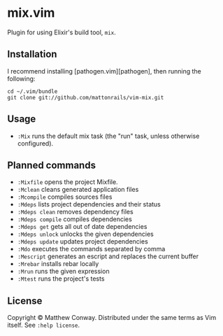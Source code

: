 # mix.vim

Plugin for using Elixir's build tool, `mix`.

## Installation

I recommend installing [pathogen.vim][pathogen], then running the following:

    cd ~/.vim/bundle
    git clone git://github.com/mattonrails/vim-mix.git

## Usage

- `:Mix` runs the default mix task (the "run" task, unless otherwise
  configured).

## Planned commands

- `:Mixfile` opens the project Mixfile.
- `:Mclean` cleans generated application files
- `:Mcompile` compiles sources files
- `:Mdeps` lists project dependencies and their status
- `:Mdeps clean` removes dependency files
- `:Mdeps compile` compiles dependencies
- `:Mdeps get` gets all out of date dependencies
- `:Mdeps unlock` unlocks the given dependencies
- `:Mdeps update` updates project dependencies
- `:Mdo` executes the commands separated by comma
- `:Mescript` generates an escript and replaces the current buffer
- `:Mrebar` installs rebar locally
- `:Mrun` runs the given expression
- `:Mtest` runs the project's tests

## License

Copyright © Matthew Conway. Distributed under the same terms as Vim itself.
See `:help license`.
